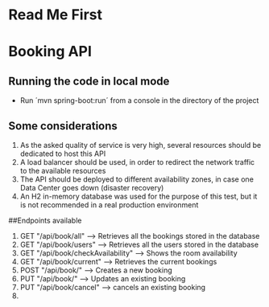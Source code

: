 # Read Me First
# Booking API
## Running the code in local mode
- Run ´mvn spring-boot:run´ from a console in the directory of the project

## Some considerations
1. As the asked quality of service is very high, several resources should be dedicated to host this API
2. A load balancer should be used, in order to redirect the network traffic to the available resources
3. The API should be deployed to different availability zones, in case one Data Center goes down (disaster recovery)
4. An H2 in-memory database was used for the purpose of this test, but it is not recommended in a real production environment

##Endpoints available
1. GET "/api/book/all" --> Retrieves all the bookings stored in the database
2. GET "/api/book/users" --> Retrieves all the users stored in the database
3. GET "/api/book/checkAvailability" --> Shows the room availability
4. GET "/api/book/current" --> Retrieves the current bookings
5. POST "/api/book/" --> Creates a new booking
6. PUT "/api/book/" --> Updates an existing booking
7. PUT "/api/book/cancel" --> cancels an existing booking
8. 